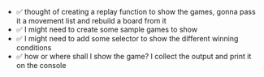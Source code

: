 - ✅ thought of creating a replay function to show the games, gonna pass it a movement list and rebuild a board from it
- ✅ I might need to create some sample games to show
- ✅ I might need to add some selector to show the different winning conditions
- ✅ how or where shall I show the game? I collect the output and print it on the console